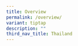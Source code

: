 ```yaml
---
title: Overview
permalink: /overview/
variant: tiptap
description: ""
third_nav_title: Thailand
---
```

